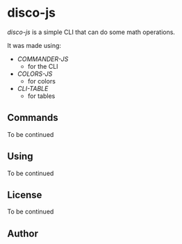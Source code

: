 # disco-js

_disco-js_ is a simple CLI that can do some math operations. 

It was made using:

- _COMMANDER-JS_    
  * for the CLI 
- _COLORS-JS_            
  * for colors
- _CLI-TABLE_ 
  * for tables

## Commands
To be continued

## Using
To be continued

## License
To be continued

## Author
